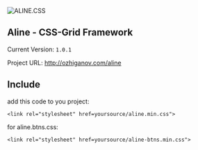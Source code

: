 ![ALINE.CSS](https://github.com/ENJOY100/aline.css/blob/master/images/alinelogo(mini).png)
## Aline - CSS-Grid Framework

Current Version: `1.0.1`

Project URL: http://ozhiganov.com/aline

## Include
add this code to you project:

`<link rel="stylesheet" href=yoursource/aline.min.css">`

for aline.btns.css:

`<link rel="stylesheet" href=yoursource/aline-btns.min.css">`


